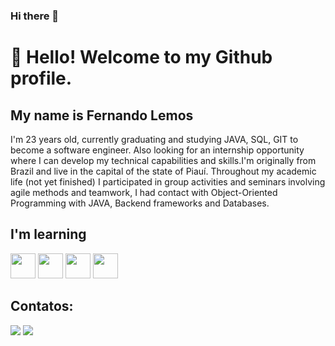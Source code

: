 ### Hi there 👋

# 👋 Hello! Welcome to my Github profile.
## My name is Fernando Lemos
 I'm 23 years old, currently graduating and studying JAVA, SQL, GIT to become a software engineer. Also looking for an internship opportunity where I can develop my technical capabilities and skills.I'm originally from Brazil and live in the capital of the state of Piauí.
Throughout my academic life (not yet finished) I participated in group activities and seminars involving agile methods and teamwork, I had contact with Object-Oriented Programming with JAVA, Backend frameworks and Databases.
 ## I'm learning

<img loading="lazy" src="https://cdn.jsdelivr.net/gh/devicons/devicon/icons/java/java-original.svg" width="40" height="40"/> <img loading="lazy" src="https://cdn.jsdelivr.net/gh/devicons/devicon/icons/linux/linux-original.svg" width="40" height="40"/> <img loading="lazy" src="https://cdn.jsdelivr.net/gh/devicons/devicon/icons/git/git-original.svg" width="40" height="40"/> <img loading="lazy" src="https://cdn.jsdelivr.net/gh/devicons/devicon/icons/mysql/mysql-original.svg" width="40" height="40"/>
 
## Contatos:

<div>
<a href = "mailto:fernandolemosti@gmail.com"><img loading="lazy" src="https://img.shields.io/badge/Gmail-D14836?style=for-the-badge&logo=gmail&logoColor=white" target="_blank"></a>
<a href="https://www.linkedin.com/in/fernando-lemos-7a1861239/" target="_blank"><img loading="lazy" src="https://img.shields.io/badge/-LinkedIn-%230077B5?style=for-the-badge&logo=linkedin&logoColor=white" target="_blank"></a>   
</div>


